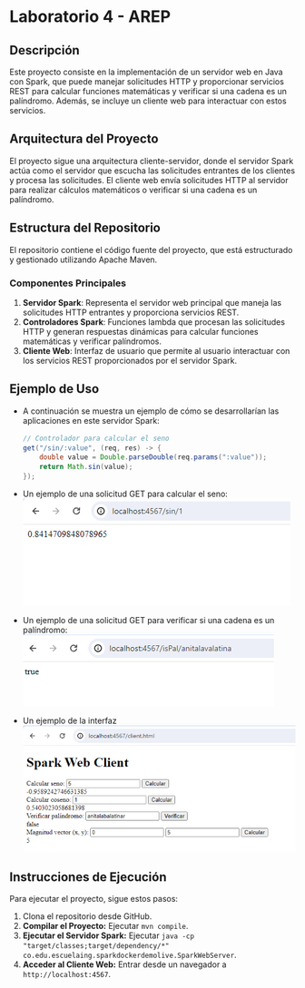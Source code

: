 # Laboratorio 4 - AREP

## Descripción

Este proyecto consiste en la implementación de un servidor web en Java con Spark, que puede manejar solicitudes HTTP y proporcionar servicios REST para calcular funciones matemáticas y verificar si una cadena es un palíndromo. Además, se incluye un cliente web para interactuar con estos servicios.

## Arquitectura del Proyecto

El proyecto sigue una arquitectura cliente-servidor, donde el servidor Spark actúa como el servidor que escucha las solicitudes entrantes de los clientes y procesa las solicitudes. El cliente web envía solicitudes HTTP al servidor para realizar cálculos matemáticos o verificar si una cadena es un palíndromo.

## Estructura del Repositorio

El repositorio contiene el código fuente del proyecto, que está estructurado y gestionado utilizando Apache Maven.

### Componentes Principales

1. **Servidor Spark**: Representa el servidor web principal que maneja las solicitudes HTTP entrantes y proporciona servicios REST.
2. **Controladores Spark**: Funciones lambda que procesan las solicitudes HTTP y generan respuestas dinámicas para calcular funciones matemáticas y verificar palíndromos.
3. **Cliente Web**: Interfaz de usuario que permite al usuario interactuar con los servicios REST proporcionados por el servidor Spark.

## Ejemplo de Uso

- A continuación se muestra un ejemplo de cómo se desarrollarían las aplicaciones en este servidor Spark:

    ```java
    // Controlador para calcular el seno
    get("/sin/:value", (req, res) -> {
        double value = Double.parseDouble(req.params(":value"));
        return Math.sin(value);
    });
    ```

- Un ejemplo de una solicitud GET para calcular el seno:
  ![GET](img/pal.png)
- Un ejemplo de una solicitud GET para verificar si una cadena es un palíndromo:
  ![GET](img/sin.png)
- Un ejemplo de la interfaz
  ![GET](img/interfaz.png)

## Instrucciones de Ejecución

Para ejecutar el proyecto, sigue estos pasos:

1. Clona el repositorio desde GitHub.
2. **Compilar el Proyecto:** Ejecutar `mvn compile`.
3. **Ejecutar el Servidor Spark:** Ejecutar `java -cp "target/classes;target/dependency/*" co.edu.escuelaing.sparkdockerdemolive.SparkWebServer`.
4. **Acceder al Cliente Web:** Entrar desde un navegador a `http://localhost:4567`.

